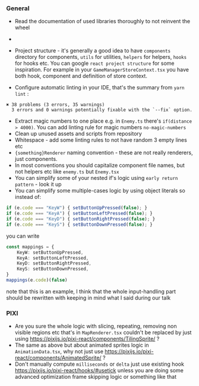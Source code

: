 ### General
- Read the documentation of used libraries thoroughly to not reinvent the wheel
-

- Project structure - it's generally a good idea to have `components` directory for components, `utils` for utilities, `helpers` for helpers, `hooks` for hooks etc. You can google `react project structure` for some inspiration. For example in your `GameManagerStoreContext.tsx` you have both hook, component and definition of store context.
- Configure automatic linting in your IDE, that's the summary from `yarn lint` :
```
✖ 38 problems (3 errors, 35 warnings)
  3 errors and 0 warnings potentially fixable with the `--fix` option.
```
- Extract magic numbers to one place e.g. in `Enemy.ts` there's  `if(distance > 4000)`. You can add linting rule for magic numbers `no-magic-numbers`
- Clean up unused assets and scripts from repository
- Whitespace - add some linting rules to not have random 3 empty lines etc
- `{something}Renderer` naming convention - these are not really renderers, just components. 
- In most conventions you should capitalize component file names, but not helpers etc like `enemy.ts` but `Enemy.tsx`
- You can simplify some of your nested if's logic using `early return pattern` - look it up
- You can simplify some multiple-cases logic by using object literals so instead of:
```typescript 
if (e.code === "KeyW") { setButtonUpPressed(false); }
if (e.code === "KeyA") { setButtonLeftPressed(false); }
if (e.code === "KeyD") { setButtonRightPressed(false); }
if (e.code === "KeyS") { setButtonDownPressed(false); }
```
you can write 
```typescript 
const mappings = {
    KeyW: setButtonUpPressed,
    KeyA: setButtonLeftPressed,
    KeyD: setButtonRightPressed,
    KeyS: setButtonDownPressed,
}
mappings(e.code)(false)
```
note that this is an example, I think that the whole input-handling part should be rewritten with keeping in mind what I said during our talk

### PIXI
- Are you sure the whole logic with slicing, repeating, removing non visible regions etc that's in `MapRenderer.tsx` couldn't be replaced by just using https://pixijs.io/pixi-react/components/TilingSprite/ ?
- The same as above but about animated sprites logic in `AnimationData.tsx`, why not just use https://pixijs.io/pixi-react/components/AnimatedSprite/ ?
- Don't manually compute `milliseconds` or `delta` just use existing hook https://pixijs.io/pixi-react/hooks/#usetick unless you are doing some advanced optimization frame skipping logic or something like that